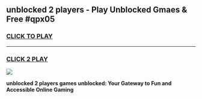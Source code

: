 
## unblocked 2 players - Play Unblocked Gmaes & Free #qpx05
<h3>
<a href="https://news.freeplayer.one?title=unblocked_2_players&ref=24F">CLICK TO PLAY</a></h3>
<hr>

<h3>
<a href="https://news.freeplayer.one?title=unblocked_2_players&ref=24F">CLICK 2 PLAY</a>
  
</h3>

<a href="https://news.freeplayer.one?title=unblocked_2_players&ref=24F/"><img src="https://clearcache.store/games.png"></a>


**unblocked 2 players games unblocked: Your Gateway to Fun and Accessible Online Gaming**
